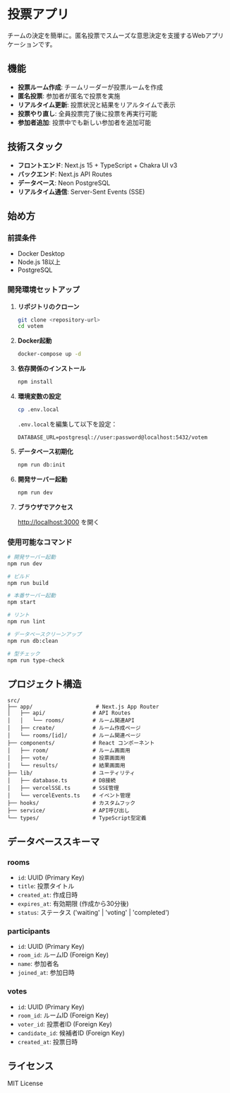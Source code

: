 # 投票アプリ

チームの決定を簡単に。匿名投票でスムーズな意思決定を支援するWebアプリケーションです。

## 機能

- **投票ルーム作成**: チームリーダーが投票ルームを作成
- **匿名投票**: 参加者が匿名で投票を実施
- **リアルタイム更新**: 投票状況と結果をリアルタイムで表示
- **投票やり直し**: 全員投票完了後に投票を再実行可能
- **参加者追加**: 投票中でも新しい参加者を追加可能

## 技術スタック

- **フロントエンド**: Next.js 15 + TypeScript + Chakra UI v3
- **バックエンド**: Next.js API Routes
- **データベース**: Neon PostgreSQL
- **リアルタイム通信**: Server-Sent Events (SSE)

## 始め方

### 前提条件

- Docker Desktop
- Node.js 18以上
- PostgreSQL

### 開発環境セットアップ

1. **リポジトリのクローン**

   ```bash
   git clone <repository-url>
   cd votem
   ```

2. **Docker起動**

   ```bash
   docker-compose up -d
   ```

3. **依存関係のインストール**

   ```bash
   npm install
   ```

4. **環境変数の設定**

   ```bash
   cp .env.local
   ```

   `.env.local`を編集して以下を設定：

   ```env
   DATABASE_URL=postgresql://user:password@localhost:5432/votem
   ```

5. **データベース初期化**

   ```bash
   npm run db:init
   ```

6. **開発サーバー起動**

   ```bash
   npm run dev
   ```

7. **ブラウザでアクセス**

   [http://localhost:3000](http://localhost:3000) を開く

### 使用可能なコマンド

```bash
# 開発サーバー起動
npm run dev

# ビルド
npm run build

# 本番サーバー起動
npm start

# リント
npm run lint

# データベースクリーンアップ
npm run db:clean

# 型チェック
npm run type-check
```

## プロジェクト構造

```
src/
├── app/                    # Next.js App Router
│   ├── api/               # API Routes
│   │   └── rooms/         # ルーム関連API
│   ├── create/            # ルーム作成ページ
│   └── rooms/[id]/        # ルーム関連ページ
├── components/            # React コンポーネント
│   ├── room/              # ルーム画面用
│   ├── vote/              # 投票画面用
│   └── results/           # 結果画面用
├── lib/                   # ユーティリティ
│   ├── database.ts        # DB接続
│   ├── vercelSSE.ts       # SSE管理
│   └── vercelEvents.ts    # イベント管理
├── hooks/                 # カスタムフック
├── service/               # API呼び出し
└── types/                 # TypeScript型定義
```

## データベーススキーマ

### rooms

- `id`: UUID (Primary Key)
- `title`: 投票タイトル
- `created_at`: 作成日時
- `expires_at`: 有効期限 (作成から30分後)
- `status`: ステータス ('waiting' | 'voting' | 'completed')

### participants

- `id`: UUID (Primary Key)
- `room_id`: ルームID (Foreign Key)
- `name`: 参加者名
- `joined_at`: 参加日時

### votes

- `id`: UUID (Primary Key)
- `room_id`: ルームID (Foreign Key)
- `voter_id`: 投票者ID (Foreign Key)
- `candidate_id`: 候補者ID (Foreign Key)
- `created_at`: 投票日時

## ライセンス

MIT License
